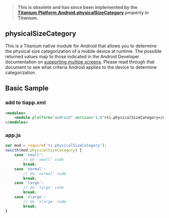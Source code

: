 > **This is obsolete and has since been implemented by the [Titanium.Platform.Android.physicalSizeCategory](http://docs.appcelerator.com/titanium/latest/#!/api/Titanium.Platform.Android-property-physicalSizeCategory) property in Titanium.**

## physicalSizeCategory

This is a Titanium native module for Android that allows you to determine the physical size categorization of a mobile device at runtime. The possible returned values map to those indicated in the Android Developer documentation on [supporting multipe screens](http://developer.android.com/guide/practices/screens_support.html). Please read through that document to see what criteria Android applies to the device to determine categorization. 

## Basic Sample

### add to tiapp.xml
```xml
<modules>
	<module platform="android" version="1.0">ti.physicalSizeCategory</module>
</modules>
```

### app.js
```javascript
var mod = require('ti.physicalSizeCategory');
swicth(mod.physicalSizeCategory) {
	case 'small':
		// do 'small' code
		break;
	case 'normal':
		// do 'normal' code
		break;
	case 'large':
		// do 'large' code
		break;
	case 'xlarge':
		// do 'xlarge' code
		break;
}
```

